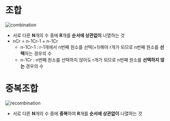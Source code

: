 # **조합**
![combination](https://mblogthumb-phinf.pstatic.net/MjAxNzAxMTlfNzYg/MDAxNDg0ODE1ODM1MjM3.DDx7m-rEFsiWHk2WJtb1gJImKWjNeYfCwmV8nX02WMsg.Kcphzp_lBUV7SI6pV3IQCeL-nlilH_PCGLtIC8Iuuxog.GIF.vollollov/118_1.gif?type=w800)
- 서로 다른 **N**개의 수 중에 **R**개를 **순서에 상관없이** 나열하는 것
- nCr = n-1Cr-1 + n-1Cr
    - n-1Cr-1 : r-1개에서 n번째 원소를 선택(+1)해야 r개가 되므로 n번째 원소를 **선택**하는 경우의 수
    - n-1Cr : n번째 원소를 선택하지 않아도 r개가 되므로 n번째 원소를 **선택하지 않는** 경우의 수

# **중복조합**
![recombination](https://img1.daumcdn.net/thumb/R1280x0/?scode=mtistory2&fname=https%3A%2F%2Fblog.kakaocdn.net%2Fdn%2FbKNmjh%2FbtqHAnsVZe5%2FvQRNVHXwiZKYbiebwyXTEK%2Fimg.png)
- 서로 다른 **N**개의 수 중에 **중복**하여 **R**개를 **순서에 상관없이** 나열하는 것